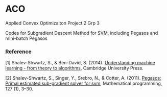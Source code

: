 # ACO
 Applied Convex Optimizaiton Project 2 Grp 3

Codes for Subgradient Descent Method for SVM, including Pegasos and mini-batch Pegasos

### Reference
[1] Shalev-Shwartz, S., & Ben-David, S. (2014). [Understanding machine learning - from theory to algorithms](https://www.cs.huji.ac.il/w~shais/UnderstandingMachineLearning/understanding-machine-learning-theory-algorithms.pdf),
Cambridge University Press.  

[2] Shalev-Shwartz, S., Singer, Y., Srebro, N., & Cotter, A. (2011). [Pegasos: Primal estimated sub-gradient solver
for svm](https://home.ttic.edu/~nati/Publications/PegasosMPB.pdf), Mathematical programming, 127 (1), 3–30.
